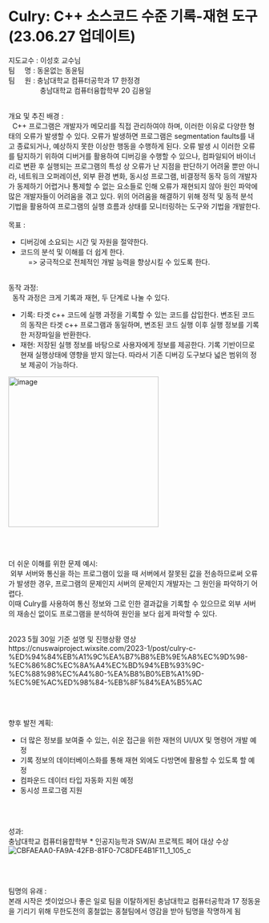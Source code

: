 # Culry: C++ 소스코드 수준 기록-재현 도구 (23.06.27 업데이트) <br>
지도교수 : 이성호 교수님 <br>
팀&nbsp; &nbsp;&nbsp;  명 : 동윤없는 동윤팀  <br>
팀&nbsp; &nbsp;&nbsp;  원 : 충남대학교 컴퓨터공학과  17 한정경 <br> &nbsp; &nbsp; &nbsp; &nbsp; &nbsp; &nbsp; &nbsp; &nbsp; 
         충남대학교 컴퓨터융합학부 20 김용일 <br> <br>

개요 및 추진 배경 : <br>
&nbsp; C++ 프로그램은 개발자가 메모리를 직접 관리하여야 하며, 이러한 이유로 다양한 형태의 오류가 발생할 수 있다. 오류가 발생하면 프로그램은 segmentation faults를 내고 종료되거나, 예상하지 못한 이상한 행동을 수행하게 된다. 오류 발생 시 이러한 오류를 탐지하기 위하여 디버거를 활용하여 디버깅을 수행할 수 있으나, 컴파일되어 바이너리로 변환 후 실행되는 프로그램의 특성 상 오류가 난 지점을 판단하기 어려울 뿐만 아니라, 네트워크 오퍼레이션, 외부 환경 변화, 동시성 프로그램, 비결정적 동작 등의 개발자가 동제하기 어렵거나 통제할 수 없는 요소들로 인해 오류가 재현되지 않아 원인 파악에 많은 개발자들이 어려움을 겪고 있다.
위의 어려움을 해결하기 위해 정적 및 동적 분석 기법을 활용하여 프로그램의 실행 흐름과 상태를 모니터링하는 도구와 기법을 개발한다.
<br><br>
목표 : <br>
- 디버깅에 소요되는 시간 및 자원을 절약한다. <br>
- 코드의 분석 및 이해를 더 쉽게 한다. <br>
&nbsp; &nbsp; => 궁극적으로 전체적인 개발 능력을 향상시킬 수 있도록 한다. <br><br>

동작 과정: <br>
&nbsp; 동작 과정은 크게 기록과 재현, 두 단계로 나눌 수 있다. <br>
- 기록: 타겟 c++ 코드에 실행 과정을 기록할 수 있는 코드를 삽입한다. 변조된 코드의 동작은 타겟 c++ 프로그램과 동일하며, 변조된 코드 실행 이후 실행 정보를 기록한 저장파일을 반환한다.
- 재현: 저장된 실행 정보를 바탕으로 사용자에게 정보를 제공한다. 기록 기반이므로 현재 실행상태에 영향을 받지 않는다. 따라서 기존 디버깅 도구보다 넓은 범위의 정보 제공이 가능하다.
<img width="300" alt="image" src="https://github.com/special-c-vessel/2023-final-project/assets/33623075/7b83aa90-7994-4ef6-b219-a95c01a4b06b">

<br><br>

더 쉬운 이해를 위한 문제 예시: <br>
&nbsp;외부 서버와 통신을 하는 프로그램이 있을 때 서버에서 잘못된 값을 전송하므로써 오류가 발생한 경우, 프로그램의 문제인지 서버의 문제인지 개발자는 그 원인을 파악하기 어렵다. <br>
이때 Culry를 사용하여 통신 정보와 그로 인한 결과값을 기록할 수 있으므로 외부 서버의 재송신 없이도 프로그램을 분석하여 원인을 보다 쉽게 파악할 수 있다.

<br>
2023 5월 30일 기준 설명 및 진행상황 영상 <br>
https://cnuswaiproject.wixsite.com/2023-1/post/culry-c-%ED%94%84%EB%A1%9C%EA%B7%B8%EB%9E%A8%EC%9D%98-%EC%86%8C%EC%8A%A4%EC%BD%94%EB%93%9C-%EC%88%98%EC%A4%80-%EA%B8%B0%EB%A1%9D-%EC%9E%AC%ED%98%84-%EB%8F%84%EA%B5%AC

<br><br>

향후 발전 계획: <br>
- 더 많은 정보를 보여줄 수 있는, 쉬운 접근을 위한 재현의 UI/UX 및 명령어 개발 예정
- 기록 정보의 데이터베이스화를 통해 재현 외에도 다방면에 활용할 수 있도록 할 예정
- 컴파운드 데이터 타입 자동화 지원 예정
- 동시성 프로그램 지원

<br><br>

성과: <br>
충남대학교 컴퓨터융햡학부 * 인공지능학과 SW/AI 프로젝트 페어 대상 수상
![CBFAEAA0-FA9A-42FB-81F0-7C8DFE4B1F11_1_105_c](https://github.com/special-c-vessel/2023-final-project/assets/33623075/9cbc576d-26d3-4690-8c96-5ae02f4b3e19)


<br><br>

팀명의 유래 : <br>
본래 시작은 셋이었으나 좋은 일로 팀을 이탈하게된 충남대학교 컴퓨터공학과 17 정동윤을 기리기 위해 
무한도전의 홍철없는 홍철팀에서 영감을 받아 팀명을 작명하게 됨

